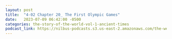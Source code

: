 ```yaml
---
layout: post
title:  "4-02 Chapter 20_ The First Olympic Games"
date:   2023-07-09 06:42:00 -0500
categories: the-story-of-the-world-vol-1-ancient-times
podcast_link: https://nilbus-podcasts.s3.us-east-2.amazonaws.com/the-well-trained-mind/The%20Story%20of%20the%20World%20Vol.%201%20Ancient%20Times/4-02%20Chapter%2020_%20The%20First%20Olympic%20Games.mp3
---
```

